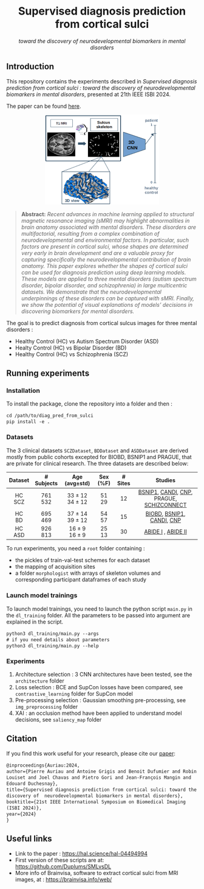 <div align="center">

# Supervised diagnosis prediction from cortical sulci
*toward the discovery of neurodevelopmental biomarkers in mental disorders*

</div>

## Introduction

This repository contains the experiments described in _Supervised diagnosis prediction from cortical sulci : toward the discovery of neurodevelopmental biomarkers in mental disorders_, presented at 21th IEEE ISBI 2024.

The paper can be found [here](/https://hal.science/hal-04494994/document).

<div align="center">
<img src="abstract.png" width="300">    
</div>

> **Abstract:** *Recent advances in machine learning applied to structural magnetic resonance imaging (sMRI) may highlight abnormalities in brain anatomy associated with mental disorders. These disorders are multifactorial, resulting from a complex combination of neurodevelopmental and environmental factors. In particular, such factors are present in cortical sulci, whose shapes are determined very early in brain development and are a valuable proxy for capturing specifically the neurodevelopmental contribution of brain anatomy. This paper explores whether the shapes of cortical sulci can be used for diagnosis prediction using deep learning models. These models are applied to three mental disorders (autism spectrum disorder, bipolar disorder, and schizophrenia) in large multicentric datasets. We demonstrate that the neurodevelopmental underpinnings of these disorders can be captured with sMRI. Finally, we show the potential of visual explanations of models’ decisions in discovering biomarkers for mental disorders.*

The goal is to predict diagnosis from cortical sulcus images for three mental disorders :
* Healthy Control (HC) vs Autism Spectrum Disorder (ASD)
* Healty Control (HC) vs Bipolar Disorder (BD)
* Healthy Control (HC) vs Schizophrenia (SCZ)

## Running experiments

### Installation
To install the package, clone the repository into a folder and then :
``` Shell
cd /path/to/diag_pred_from_sulci
pip install -e .
```

### Datasets

The 3 clinical datasets `SCZDataset`, `BDDataset` and `ASDDataset` are derived mostly from public cohorts excepted for 
BIOBD, BSNIP1 and PRAGUE, that are private for clinical research. The three datasets are described below:

**Dataset** | **# Subjects** | **Age** (avg±std) | **Sex (\%F)** | **# Sites** | **Studies**
| :---:| :---: | :---: | :---: | :---: | :---: |
HC<br>SCZ | 761<br>532 | 33 ± 12<br>34 ± 12 | 51<br>29 | 12 | [BSNIP1](http://b-snip.org), [CANDI](https://www.nitrc.org/projects/candi_share), [CNP](https://www.ncbi.nlm.nih.gov/pmc/articles/PMC5664981/),   PRAGUE, [SCHIZCONNECT](http://schizconnect.org)
HC<br>BD | 695<br>469 | 37 ± 14<br>39 ± 12 | 54<br>57 | 15 | [BIOBD](https://pubmed.ncbi.nlm.nih.gov/29981196/), [BSNIP1](http://b-snip.org), [CANDI](https://www.nitrc.org/projects/candi_share), [CNP](https://www.ncbi.nlm.nih.gov/pmc/articles/PMC5664981/)
HC<br>ASD | 926<br>813 | 16 ± 9<br>16 ± 9 | 25<br>13 | 30 | [ABIDE I](http://fcon_1000.projects.nitrc.org/indi/abide/abide_I.html) , [ABIDE II](http://fcon_1000.projects.nitrc.org/indi/abide/abide_II.html)

To run experiments, you need a `root` folder containing :
- the pickles of train-val-test schemes for each dataset
- the mapping of acquisition sites
- a folder `morphologist` with arrays of skeleton volumes and corresponding participant dataframes of each study

### Launch model trainings

To launch model trainings, you need to launch the python script `main.py` in the `dl_training` folder.
All the parameters to be passed into argument are explained in the script.
``` Shell
python3 dl_training/main.py --args
# if you need details about parameters
python3 dl_training/main.py --help
```

### Experiments

1. Architecture selection : 3 CNN architectures have been tested, see the `architecture` folder
2. Loss selection : BCE and SupCon losses have been compared, see `contrastive_learning` folder for SupCon model
3. Pre-processing selection : Gaussian smoothing pre-processing, see `img_preprocessing` folder
4. XAI : an occlusion method have been applied to understand model decisions, see `saliency_map` folder

## Citation
If you find this work useful for your research, please cite our [paper](https://hal.science/hal-04494994):
```
@inproceedings{Auriau:2024,
author={Pierre Auriau and Antoine Grigis and Benoit Dufumier and Robin Louiset and Joel Chavas and Pietro Gori and Jean-François Mangin and Edouard Duchesnay},
title={Supervised diagnosis prediction from cortical sulci: toward the discovery of  neurodevelopmental biomarkers in mental disorders},
booktitle={21st IEEE International Symposium on Biomedical Imaging (ISBI 2024)},
year={2024}
}
```
## Useful links
* Link to the paper : <https://hal.science/hal-04494994>
* First version of these scripts are at: <https://github.com/Duplums/SMLvsDL>
* More info of Brainvisa, software to extract cortical sulci from MRI images, at : <https://brainvisa.info/web/>
